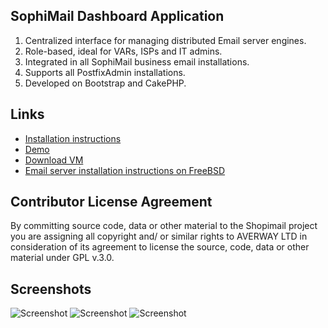 ## SophiMail Dashboard Application

1. Centralized interface for managing distributed Email server engines.
2. Role-based, ideal for VARs, ISPs and IT admins.
3. Integrated in all SophiMail business email installations.
4. Supports all PostfixAdmin installations.
5. Developed on Bootstrap and CakePHP.

## Links

- [Installation instructions](https://github.com/sophimail/webadmin/blob/master/INSTALLATION.md)
- [Demo](https://services.sophimail.com:8182/login)
- [Download VM](http://www.sophimail.com/downloads/)
- [Email server installation instructions on FreeBSD](http://www.sophimail.com/configure-freebsd-email-server-using-postfix-dovecot-mysql-spamassassin/)

## Contributor License Agreement

By committing source code, data or other material to the Shopimail project you are assigning all copyright and/ or similar rights to AVERWAY LTD
in consideration of its agreement to license the source, code, data or other material under GPL v.3.0.

## Screenshots
![Screenshot](https://user-images.githubusercontent.com/28845968/27742554-d34ecb3c-5dc1-11e7-9c3c-5e348ab06256.png)
![Screenshot](https://user-images.githubusercontent.com/28845968/27742582-e50c2086-5dc1-11e7-989b-2f03e5d856e8.png)
![Screenshot](https://user-images.githubusercontent.com/28845968/27742593-eeb5feea-5dc1-11e7-8b20-8fa725f001f5.png)
